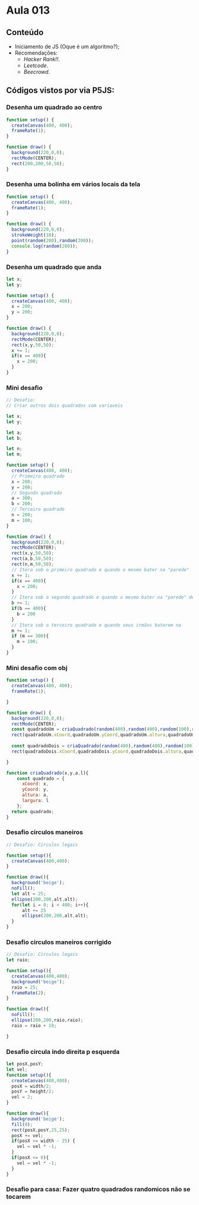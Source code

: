 # Aula 013

## Conteúdo

- Iniciamento de JS (Oque é um algoritmo?);
- Recomendações: 
  - *Hacker Rank!!*.
  - *Leetcode*. 
  - *Beecrowd*.

## Códigos vistos por via P5JS:

### Desenha um quadrado ao centro
```javascript
function setup() {
  createCanvas(400, 400);
  frameRate(1);
}

function draw() {
  background(220,0,0);
  rectMode(CENTER);
  rect(200,200,50,50);
}
```

### Desenha uma bolinha em vários locais da tela
```javascript
function setup() {
  createCanvas(400, 400);
  frameRate(1);
}

function draw() {
  background(220,0,0);
  strokeWeight(10);
  point(random(200),random(200));
  console.log(random(200));
}
```

### Desenha um quadrado que anda
```javascript
let x;
let y;

function setup() {
  createCanvas(400, 400);
  x = 200;
  y = 200;
}

function draw() {
  background(220,0,0);
  rectMode(CENTER);
  rect(x,y,50,50);
  x += 1;
  if(x == 400){
    x = 200;
  }
}
```

### Mini desafio
```javascript
// Desafio:
// Criar outros dois quadrados com variaveis

let x;
let y;

let a;
let b;

let n;
let m;

function setup() {
  createCanvas(400, 400);
  // Primeiro quadrado
  x = 200;
  y = 200;
  // Segundo quadrado
  a = 300;
  b = 200;
  // Terceiro quadrado
  n = 200;
  m = 100;
}

function draw() {
  background(220,0,0);
  rectMode(CENTER);
  rect(x,y,50,50);
  rect(a,b,50,50);
  rect(n,m,50,50);
  // Itera sob o primeiro quadrado e quando o mesmo bater na "parede"     retorna pro mesmo valor
  x += 1;
  if(x == 400){
    x = 200;
  }
  // Itera sob o segundo quadrado e quando o mesmo bater na "parede" de   baixo, retorna pro mesmo valor
  b += 1;
  if(b == 400){
    b = 200
  }
  // Itera sob o terceiro quadrado e quando seus irmãos baterem na          parede ele retorna para posicao origem
  m += 1;
  if (m == 300){
    m = 100;
  }
}
```

### Mini desafio com obj
```javascript
function setup() {
  createCanvas(400, 400);
  frameRate(1);

}

function draw() {
  background(220,0,0);
  rectMode(CENTER);
  const quadradoUm = criaQuadrado(random(400),random(400),random(100),random(100));
  rect(quadradoUm.xCoord,quadradoUm.yCoord,quadradoUm.altura,quadradoUm.largura);
  
  const quadradoDois = criaQuadrado(random(400),random(400),random(100),random(100));
  rect(quadradoDois.xCoord,quadradoDois.yCoord,quadradoDois.altura,quadradoDois.largura);

}

function criaQuadrado(x,y,a,l){
    const quadrado = {
      xCoord: x,
      yCoord: y,
      altura: a,
      largura: l
    };
  return quadrado;
}
```

### Desafio circulos maneiros
```javascript
// Desafio: Circulos legais

function setup(){
  createCanvas(400,400);
}

function draw(){
  background('beige');
  noFill();
  let alt = 25;
  ellipse(200,200,alt,alt);
  for(let i = 0; i < 400; i++){
      alt += 25
      ellipse(200,200,alt,alt);
  }
}
``` 

### Desafio circulos maneiros corrigido 
```javascript
// Desafio: Circulos legais
let raio;

function setup(){
  createCanvas(400,400);
  background('beige');
  raio = 25;
  frameRate(2);
}

function draw(){
  noFill();
  ellipse(200,200,raio,raio);
  raio = raio + 10;

}
```

### Desafio circula indo direita p esquerda
```javascript
let posX,posY;
let vel;
function setup(){
  createCanvas(400,400);
  posX = width/2;
  posY = height/2;
  vel = 2;
}

function draw(){
  background('beige');
  fill(0);
  rect(posX,posY,25,25);
  posX += vel;
  if(posX >= width - 25) {
    vel = vel * -1;
  }
  if(posX <= 0){
    vel = vel * -1;
  }
}
```

### Desafio para casa: Fazer quatro quadrados randomicos não se tocarem
